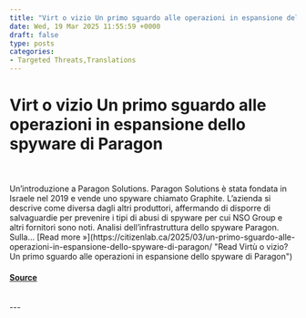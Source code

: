 ```yaml
---
title: "Virt o vizio Un primo sguardo alle operazioni in espansione dello spyware di Paragon"
date: Wed, 19 Mar 2025 11:55:59 +0000
draft: false
type: posts
categories: 
- Targeted Threats,Translations
---
```

# Virt o vizio Un primo sguardo alle operazioni in espansione dello spyware di Paragon

<br/>

<br/>
Un’introduzione a Paragon Solutions. Paragon Solutions è stata fondata in Israele nel 2019 e vende uno spyware chiamato Graphite. L’azienda si descrive come diversa dagli altri produttori, affermando di disporre di salvaguardie per prevenire i tipi di abusi di spyware per cui NSO Group e altri fornitori sono noti. Analisi dell’infrastruttura dello spyware Paragon. Sulla... [Read more »](https://citizenlab.ca/2025/03/un-primo-sguardo-alle-operazioni-in-espansione-dello-spyware-di-paragon/ "Read Virtù o vizio? Un primo sguardo alle operazioni in espansione dello spyware di Paragon")

#### [Source](https://citizenlab.ca/2025/03/un-primo-sguardo-alle-operazioni-in-espansione-dello-spyware-di-paragon/)

<br/>
---

